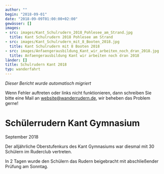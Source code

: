 ```yaml
---
author: ""
begin: "2018-09-01"
date: "2018-09-09T01:00:00+02:00"
gewässer: []
images:
- src: images/Kant_Schulrudern_2018_Pohlesee_am_Strand.jpg
  title: Kant Schulrudern 2018 Pohlesee am Strand
- src: images/Kant_Schulrudern_mit_8_Booten_2018.jpg
  title: Kant Schulrudern mit 8 Booten 2018
- src: images/Anfaengerausbildung_Kant_wir_arbeiten_noch_dran_2018.jpg
  title: Anfaengerausbildung Kant wir arbeiten noch dran 2018
länder: []
title: Schulrudern Kant 2018
typ: wanderfahrt
---
```



*Dieser Bericht wurde automatisch migriert*

Wenn Fehler auftreten oder links nicht funktionieren, dann schreiben Sie bitte eine Mail an website@wanderrudern.de, wir beheben das Problem gerne!



# Schülerrudern Kant Gymnasium


September 2018

Der alljährliche Oberstufenkurs des Kant Gymnasiums war diesmal mit 30 Schülern im Ruderclub vertreten.

In 2 Tagen wurde den Schülern das Rudern beigebracht mit abschließender Prüfung am Sonntag.